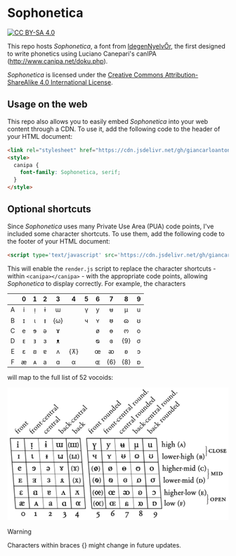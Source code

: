 # Sophonetica

[![CC BY-SA 4.0][license-shield]][license]

This repo hosts _Sophonetica_, a font from [IdegenNyelvŐr](https://idegennyelvor.blog.hu/2011/04/10/betukeszlet_canipa_hoz), the first designed to write phonetics using Luciano Canepari's canIPA (http://www.canipa.net/doku.php).

_Sophonetica_ is licensed under the [Creative Commons Attribution-ShareAlike 4.0 International License][license].

[license]: http://creativecommons.org/licenses/by-sa/4.0/
[license-shield]: https://img.shields.io/badge/License-CC%20BY--SA%204.0-lightgrey.svg

## Usage on the web

This repo also allows you to easily embed _Sophonetica_ into your web content through a CDN. To use it, add the following code to the header of your HTML document:

```html
<link rel="stylesheet" href="https://cdn.jsdelivr.net/gh/giancarloantonucci/Sophonetica/font.css">
<style>
  canipa {
    font-family: Sophonetica, serif;
  }
</style>
```

## Optional shortcuts

Since _Sophonetica_ uses many Private Use Area (PUA) code points, I've included some character shortcuts. To use them, add the following code to the footer of your HTML document:

```html
<script type='text/javascript' src='https://cdn.jsdelivr.net/gh/giancarloantonucci/Sophonetica/render.js'></script>
```

This will enable the `render.js` script to replace the character shortcuts - within `<canipa></canipa>` - with the appropriate code points, allowing _Sophonetica_ to display correctly. For example, the characters

|   | 0 | 1 | 2 | 3 | 4 | 5 | 6 | 7 | 8 | 9 |
|:-:|:-:|:-:|:-:|:-:|:-:|:-:|:-:|:-:|:-:|:-:|
| A | i | ᴉ | ɨ | ɯ |   | ү | y | ʉ | µ | u |
| B | ɪ | ɩ | ᵻ | {ω} |   | ч | ʏ | ᵿ | ɷ | ʊ |
| C | e | ɘ | ə | ɤ |   |   | ø | ɵ | ო | o |
| D | ᴇ | ⱻ | ɜ | ᴥ |   |   | ᴓ | ɞ | {9} | σ |
| E | ɛ | ꞛ | ɐ | ʌ | {⊼} |   | œ | ᴔ | ʚ | ɔ |
| F | æ | ᴀ | a | ɑ | α |   | ɶ | {6} | {8} | ɒ |

will map to the full list of 52 vocoids:

![CanIPA Vocoids](CanIPA_Vocoids.png)

> [!WARNING]  
> Characters within braces {} might change in future updates.
